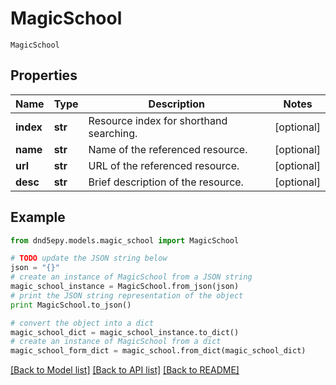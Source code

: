 # MagicSchool

`MagicSchool` 

## Properties
Name | Type | Description | Notes
------------ | ------------- | ------------- | -------------
**index** | **str** | Resource index for shorthand searching. | [optional] 
**name** | **str** | Name of the referenced resource. | [optional] 
**url** | **str** | URL of the referenced resource. | [optional] 
**desc** | **str** | Brief description of the resource. | [optional] 

## Example

```python
from dnd5epy.models.magic_school import MagicSchool

# TODO update the JSON string below
json = "{}"
# create an instance of MagicSchool from a JSON string
magic_school_instance = MagicSchool.from_json(json)
# print the JSON string representation of the object
print MagicSchool.to_json()

# convert the object into a dict
magic_school_dict = magic_school_instance.to_dict()
# create an instance of MagicSchool from a dict
magic_school_form_dict = magic_school.from_dict(magic_school_dict)
```
[[Back to Model list]](../README.md#documentation-for-models) [[Back to API list]](../README.md#documentation-for-api-endpoints) [[Back to README]](../README.md)


